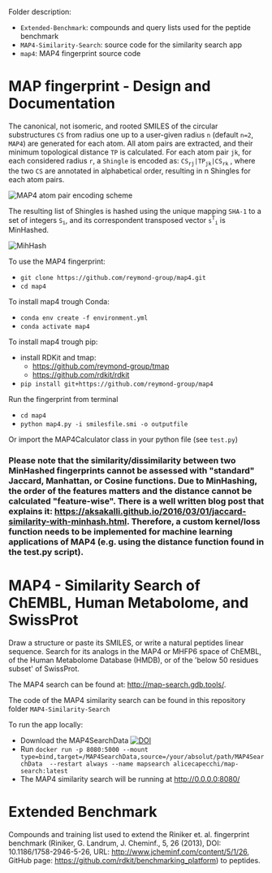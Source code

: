 Folder description:
- `Extended-Benchmark`: compounds and query lists used for the peptide benchmark
- `MAP4-Similarity-Search`: source code for the similarity search app
- `map4`: MAP4 fingerprint source code
 

# MAP fingerprint - Design and Documentation  

The canonical, not isomeric, and rooted SMILES of the circular substructures `CS` from radius one up to a user-given radius `n` (default `n=2`, `MAP4`) are generated for each atom. All atom pairs are extracted, and their minimum topological distance `TP` is calculated. For each atom pair `jk`, for each considered radius `r`, a `Shingle` is encoded as: `CS`<sub>`rj`</sub>`|TP`<sub>`jk`</sub>`|CS`<sub>`rk`</sub> , where the two `CS` are annotated in alphabetical order, resulting in n Shingles for each atom pairs. 

![MAP4 atom pair encoding scheme](https://cloud.gdb.tools/s/oANAxRazApL5EDw/preview)

The resulting list of Shingles is hashed using the unique mapping `SHA-1` to a set of integers `S`<sub>`i`</sub>, and its correspondent transposed vector `s`<sup>`T`</sup><sub>`i`</sub> is MinHashed.

![MihHash](https://cloud.gdb.tools/s/nLjQKTcHPLdpnxJ/preview)

To use the MAP4 fingerprint:
- `git clone https://github.com/reymond-group/map4.git`
- `cd map4`

To install map4 trough Conda:
- `conda env create -f environment.yml`
- `conda activate map4`

To install map4 trough pip:
- install RDKit and tmap:
   - https://github.com/reymond-group/tmap
   - https://github.com/rdkit/rdkit
- `pip install git+https://github.com/reymond-group/map4`

Run the fingerprint from terminal
- `cd map4`
- `python map4.py -i smilesfile.smi -o outputfile`

Or import the MAP4Calculator class in your python file (see `test.py`)

### Please note that the similarity/dissimilarity between two MinHashed fingerprints cannot be assessed with "standard" Jaccard, Manhattan, or Cosine functions. Due to MinHashing, the order of the features matters and the distance cannot be calculated "feature-wise". There is a well written blog post that explains it: https://aksakalli.github.io/2016/03/01/jaccard-similarity-with-minhash.html. Therefore, a custom kernel/loss function needs to be implemented for machine learning applications of MAP4 (e.g. using the distance function found in the test.py script).

# MAP4 - Similarity Search of ChEMBL, Human Metabolome, and SwissProt

Draw a structure or paste its SMILES, or write a natural peptides linear sequence.
Search for its analogs in the MAP4 or MHFP6 space of ChEMBL, of the Human Metabolome Database (HMDB), or of the 'below 50 residues subset' of SwissProt.

The MAP4 search can be found at: http://map-search.gdb.tools/.

The code of the MAP4 similarity search can be found in this repository folder `MAP4-Similarity-Search`

To run the app locally:
- Download the MAP4SearchData [![DOI](https://zenodo.org/badge/DOI/10.5281/zenodo.3671214.svg)](https://doi.org/10.5281/zenodo.3671214)
- Run `docker run -p 8080:5000 --mount type=bind,target=/MAP4SearchData,source=/your/absolut/path/MAP4SearchData  --restart always --name mapsearch alicecapecchi/map-search:latest`
- The MAP4 similarity search will be running at http://0.0.0.0:8080/


# Extended Benchmark

Compounds and training list used to extend the Riniker et. al. fingerprint benchmark (Riniker, G. Landrum, J. Cheminf., 5, 26 (2013), DOI: 10.1186/1758-2946-5-26, URL: http://www.jcheminf.com/content/5/1/26, GitHub page: https://github.com/rdkit/benchmarking_platform) to peptides.
